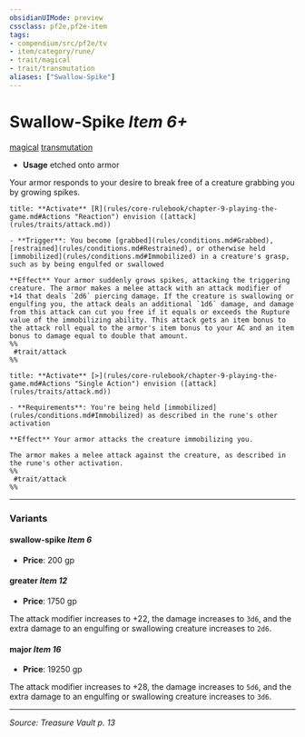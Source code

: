 ```yaml
---
obsidianUIMode: preview
cssclass: pf2e,pf2e-item
tags:
- compendium/src/pf2e/tv
- item/category/rune/
- trait/magical
- trait/transmutation
aliases: ["Swallow-Spike"]
---
```

# Swallow-Spike *Item 6+*  
[magical](rules/traits/magical.md "Magical Item Trait")  [transmutation](rules/traits/transmutation.md "Transmutation School Trait")  

- **Usage** etched onto armor

Your armor responds to your desire to break free of a creature grabbing you by growing spikes.

```ad-embed-ability
title: **Activate** [R](rules/core-rulebook/chapter-9-playing-the-game.md#Actions "Reaction") envision ([attack](rules/traits/attack.md))

- **Trigger**: You become [grabbed](rules/conditions.md#Grabbed), [restrained](rules/conditions.md#Restrained), or otherwise held [immobilized](rules/conditions.md#Immobilized) in a creature's grasp, such as by being engulfed or swallowed

**Effect** Your armor suddenly grows spikes, attacking the triggering creature. The armor makes a melee attack with an attack modifier of +14 that deals `2d6` piercing damage. If the creature is swallowing or engulfing you, the attack deals an additional `1d6` damage, and damage from this attack can cut you free if it equals or exceeds the Rupture value of the immobilizing ability. This attack gets an item bonus to the attack roll equal to the armor's item bonus to your AC and an item bonus to damage equal to double that amount.  
%%
 #trait/attack 
%%
```

```ad-embed-ability
title: **Activate** [>](rules/core-rulebook/chapter-9-playing-the-game.md#Actions "Single Action") envision ([attack](rules/traits/attack.md))

- **Requirements**: You're being held [immobilized](rules/conditions.md#Immobilized) as described in the rune's other activation

**Effect** Your armor attacks the creature immobilizing you.

The armor makes a melee attack against the creature, as described in the rune's other activation.  
%%
 #trait/attack 
%%
```

---
### Variants

#### swallow-spike *Item 6*

- **Price**: 200 gp

#### greater *Item 12*

- **Price**: 1750 gp

The attack modifier increases to +22, the damage increases to `3d6`, and the extra damage to an engulfing or swallowing creature increases to `2d6`.

#### major *Item 16*

- **Price**: 19250 gp

The attack modifier increases to +28, the damage increases to `5d6`, and the extra damage to an engulfing or swallowing creature increases to `3d6`.

---
*Source: Treasure Vault p. 13*
